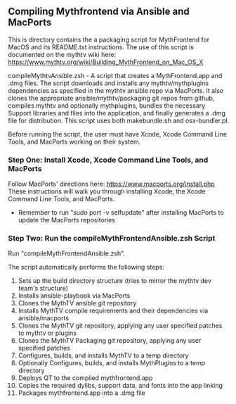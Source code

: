 ## Compiling Mythfrontend via Ansible and MacPorts
This is directory contains the a packaging script for MythFrontend for MacOS and its README.txt
instructions. The use of this script is documented on the mythtv wiki here:
https://www.mythtv.org/wiki/Building_MythFrontend_on_Mac_OS_X

compileMythtvAnsible.zsh - A script that creates a MythFrontend.app and .dmg files.
            The script downloads and installs any mythtv/mythplugins dependencies
            as specified in the mythtv ansible repo via MacPorts.  It also clones the
            appropriate ansible/mythtv/packaging git repos from github, compiles mythtv
            and optionally mythplugins, bundles the necessary Support libraries and
            files into the application, and finally generates a .dmg file for distribution.
            This script uses both makebundle.sh and osx-bundler.pl.

Before running the script, the user must have Xcode, Xcode Command Line Tools, and MacPorts
working on their system.

### Step One: Install Xcode, Xcode Command Line Tools, and MacPorts
Follow MacPorts' directions here: https://www.macports.org/install.php
These instructions will walk you through installing Xcode, the Xcode Command Line Tools, and MacPorts.

* Remember to run "sudo port -v selfupdate" after installing MacPorts to update the MacPorts repositories

### Step Two: Run the compileMythFrontendAnsible.zsh Script
Run "compileMythFrontendAnsible.zsh".

The script automatically performs the following steps:
1. Sets up the build directory structure (tries to mirror the mythtv dev team's structure)
1. Installs ansible-playbook via MacPorts
1. Clones the MythTV ansible git repository
1. Installs MythTV compile requirements and their dependencies via ansible/macports
1. Clones the MythTV git repository, applying any user specified patches to mythtv or plugins
1. Clones the MythTV Packaging git repository, applying any user specified patches
1. Configures, builds, and installs MythTV to a temp directory
1. Optionally Configures, builds, and installs MythPlugins to a temp directory
1. Deploys QT to the compiled mythfrontend.app
1. Copies the required dylibs, support data, and fonts into the app linking
1. Packages mythfrontend.app into a .dmg file
